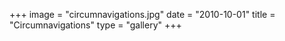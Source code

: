 +++
image = "circumnavigations.jpg"
date = "2010-10-01"
title = "Circumnavigations"
type = "gallery"
+++